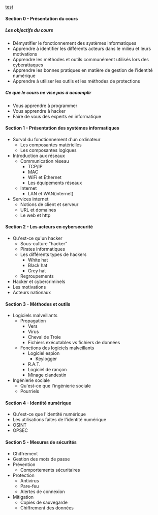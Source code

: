 [test](test)

#### Section 0 - Présentation du cours ####
##### Les objectifs du cours #####
- Démystifier le fonctionnement des systèmes informatiques
- Apprendre à identifier les différents acteurs dans le milieu et leurs motivations
- Apprendre les méthodes et outils communément utilisés lors des cyberattaques
- Apprendre les bonnes pratiques en matière de gestion de l'identité numérique
- Apprendre à utiliser les outils et les méthodes de protections
##### Ce que le cours ne vise pas à accomplir #####
- Vous apprendre à programmer
- Vous apprendre à hacker
- Faire de vous des experts en informatique
#### Section 1 - Présentation des systèmes informatiques ####
-  Survol du fonctionnement d'un ordinateur
	- Les composantes matérielles
	- Les composantes logiques
- Introduction aux réseaux
	- Communication réseau
		- TCP/IP
		- MAC
		- WiFi et Ethernet
		- Les équipements réseaux
	- Internet
		- LAN et WAN(internet)
- Services internet
	- Notions de client et serveur
	- URL et domaines
	- Le web et http
#### Section 2 - Les acteurs en cybersécurité ####
- Qu'est-ce qu'un hacker
	- Sous-culture "hacker"
	- Pirates informatiques
	- Les différents types de hackers
		- White hat
		- Black hat 
		- Grey hat
	- Regroupements
- Hacker et cybercriminels
- Les motivations
- Acteurs nationaux
#### Section 3 - Méthodes et outils ####
- Logiciels malveillants
	- Propagation
		- Vers
		- Virus
		- Cheval de Troie
		- Fichiers exécutables vs fichiers de données
	- Fonctions des logiciels malveillants
		- Logiciel espion
			- Keylogger
		- R.A.T.
		- Logiciel de rançon
		- Minage clandestin
- Ingénierie sociale
	- Qu'est-ce que l'ingénierie sociale
	- Pourriels
#### Section 4 - Identité numérique ####
- Qu'est-ce que l'identité numérique
- Les utilisations faites de l'identité numérique
- OSINT
- OPSEC
#### Section 5 - Mesures de sécurités ####
- Chiffrement
- Gestion des mots de passe
- Prévention
	- Comportements sécuritaires
- Protection
	- Antivirus
	- Pare-feu
	- Alertes de connexion
- Mitigation
	- Copies de sauvegarde
	- Chiffrement des données